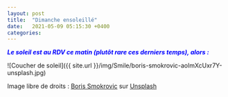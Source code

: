 ```yaml
---
layout: post
title:  "Dimanche ensoleillé"
date:   2021-05-09 05:15:30 +0400
categories: 
---
```


<span style="color: blue">***Le soleil est au RDV ce matin (plutôt rare ces derniers temps), alors :***</span>

![Coucher de soleil]({{ site.url }}/img/Smile/boris-smokrovic-aolmXcUxr7Y-unsplash.jpg)

Image libre de droits : <a href="https://unsplash.com/@borisworkshop?utm_source=unsplash&utm_medium=referral&utm_content=creditCopyText">Boris  Smokrovic</a> sur <a href="https://unsplash.com/s/photos/flower?utm_source=unsplash&utm_medium=referral&utm_content=creditCopyText">Unsplash</a>
  